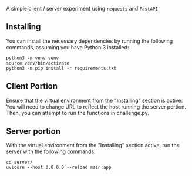 A simple client / server experiment using `requests` and `FastAPI`

## Installing

You can install the necessary dependencies by running the following commands, assuming you have Python 3 installed:

```shell
python3 -m venv venv
source venv/bin/activate
python3 -m pip install -r requirements.txt
```

## Client Portion

Ensure that the virtual environment from the "Installing" section is active.
You will need to change URL to reflect the host running the server portion. Then, you can attempt to run the functions in challenge.py.

## Server portion

With the virtual environment from the "Installing" section active, run the server with the following commands:

```shell
cd server/
uvicorn --host 0.0.0.0 --reload main:app
```
